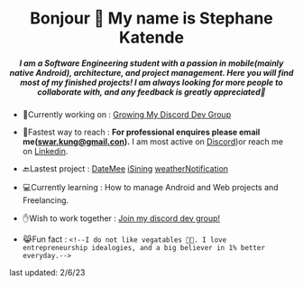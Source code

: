 <h1 align="center">Bonjour 🤟 My name is Stephane Katende</h1>
<h5 align="center">I am a Software Engineering student with a passion in mobile(mainly native Android), architecture, and project management. Here you will find most of my finished projects! I am always looking for more people to collaborate with, and any feedback is greatly appreciated🖤</h5>


- 🎯Currently working on : [Growing My Discord Dev Group](https://github.com/Android-Battalion)  

- 📲Fastest way to reach : **For professional enquires please email me(swar.kung@gmail.con).** I am most active on [Discord](https://discord.gg/yeZvjjYz))or reach me on [Linkedin](https://www.linkedin.com/in/skatende/).

- 🔙Lastest project : [DateMee](https://www.figma.com/file/PgJFxHHQAnYB5roi11zgUb/DateMe!!---UI?node-id=0%3A1&t=OZMXoiLLSJ6rD4oN-0) [iSining](https://github.com/ajcatindig/iSining) [weatherNotification](https://github.com/stephaneK123/weatherNotification) 

- 💻Currently learning : How to manage Android and Web projects and Freelancing. 

- ✋Wish to work together : [Join my discord dev group!](https://discord.gg/SmPdSKBP4R)

- 😹Fun fact :  `<!--I do not like vegatables 🤮🤢. I love entrepreneurship idealogies, and a big believer in 1% better everyday.-->`

last updated: 2/6/23
